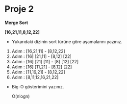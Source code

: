 # Proje 2

**Merge Sort**

**[16,21,11,8,12,22]**

- Yukarıdaki dizinin sort türüne göre aşamalarını yazınız.

1. Adım : [16,21,11] -  [8,12,22]
2. Adım : [16] [21,11]  - [8,12] [22]
3. Adım : [16] [21] [11] - [8] [12] [22]
4. Adım : [16] [11,21] - [8,12] [22]
5. Adım : [11,16,21] - [8,12,22]
6. Adım : [8,11,12,16,21,22]

- Big-O gösterimini yazınız.

  O(nlogn)